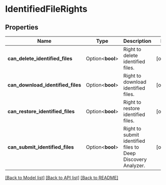 # IdentifiedFileRights

## Properties

Name | Type | Description | Notes
------------ | ------------- | ------------- | -------------
**can_delete_identified_files** | Option<**bool**> | Right to delete identified files. | [optional]
**can_download_identified_files** | Option<**bool**> | Right to download identified files. | [optional]
**can_restore_identified_files** | Option<**bool**> | Right to restore identified files. | [optional]
**can_submit_identified_files** | Option<**bool**> | Right to submit identified files to Deep Discovery Analyzer. | [optional]

[[Back to Model list]](../README.md#documentation-for-models) [[Back to API list]](../README.md#documentation-for-api-endpoints) [[Back to README]](../README.md)


